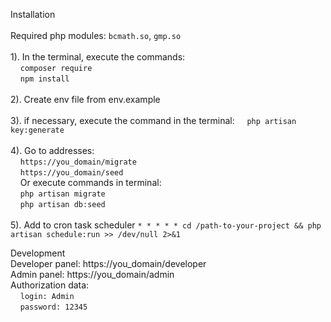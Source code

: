Installation
<br>
<br>
Required php modules: `bcmath.so`, `gmp.so`
<br>
<br>
1). In the terminal, execute the commands:
<br>
    &nbsp;&nbsp;&nbsp;&nbsp;`composer require`
<br>
    &nbsp;&nbsp;&nbsp;&nbsp;`npm install`
<br>     
2). Create env file from env.example
<br>  
3). if necessary, execute the command in the terminal:
    &nbsp;&nbsp;&nbsp;&nbsp;`php artisan key:generate`
<br>
<br>
4). Go to addresses:
<br>
    &nbsp;&nbsp;&nbsp;&nbsp;`https://you_domain/migrate`
    <br>
    &nbsp;&nbsp;&nbsp;&nbsp;`https://you_domain/seed`  
&nbsp;&nbsp;&nbsp;&nbsp;Or execute commands in terminal:  
    &nbsp;&nbsp;&nbsp;&nbsp;`php artisan migrate`  
    &nbsp;&nbsp;&nbsp;&nbsp;`php artisan db:seed`  
<br>
5). Add to cron task scheduler ``` * * * * * cd /path-to-your-project && php artisan schedule:run >> /dev/null 2>&1 ```

Development
<br>
Developer panel: https://you_domain/developer
<br>
Admin panel: https://you_domain/admin
<br>
Authorization data:  
    &nbsp;&nbsp;&nbsp;&nbsp;`login: Admin`  
    &nbsp;&nbsp;&nbsp;&nbsp;`password: 12345`
 
